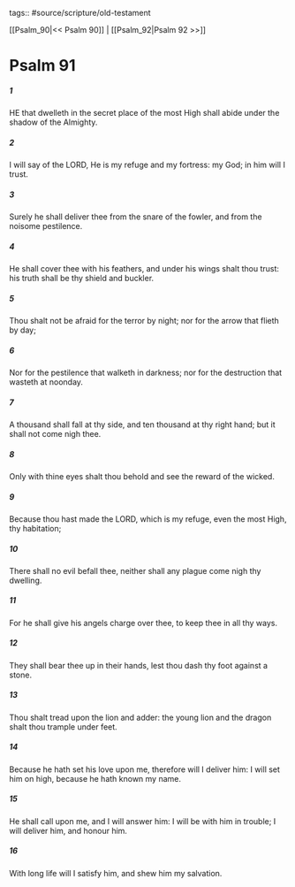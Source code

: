 tags:: #source/scripture/old-testament

[[Psalm_90|<< Psalm 90]] | [[Psalm_92|Psalm 92 >>]]

# Psalm 91

##### 1

HE that dwelleth in the secret place of the most High shall abide under the shadow of the Almighty.

##### 2

I will say of the LORD, He is my refuge and my fortress: my God; in him will I trust.

##### 3

Surely he shall deliver thee from the snare of the fowler, and from the noisome pestilence.

##### 4

He shall cover thee with his feathers, and under his wings shalt thou trust: his truth shall be thy shield and buckler.

##### 5

Thou shalt not be afraid for the terror by night; nor for the arrow that flieth by day;

##### 6

Nor for the pestilence that walketh in darkness; nor for the destruction that wasteth at noonday.

##### 7

A thousand shall fall at thy side, and ten thousand at thy right hand; but it shall not come nigh thee.

##### 8

Only with thine eyes shalt thou behold and see the reward of the wicked.

##### 9

Because thou hast made the LORD, which is my refuge, even the most High, thy habitation;

##### 10

There shall no evil befall thee, neither shall any plague come nigh thy dwelling.

##### 11

For he shall give his angels charge over thee, to keep thee in all thy ways.

##### 12

They shall bear thee up in their hands, lest thou dash thy foot against a stone.

##### 13

Thou shalt tread upon the lion and adder: the young lion and the dragon shalt thou trample under feet.

##### 14

Because he hath set his love upon me, therefore will I deliver him: I will set him on high, because he hath known my name.

##### 15

He shall call upon me, and I will answer him: I will be with him in trouble; I will deliver him, and honour him.

##### 16

With long life will I satisfy him, and shew him my salvation.
